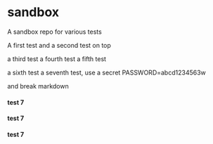 # sandbox
A sandbox repo for various tests

A first test
and a second test on top

a third test
a fourth test
a fifth test

a sixth test
a seventh test, use a secret
PASSWORD=abcd1234563w

and break markdown
#### test 7
#### test 7
#### test 7
